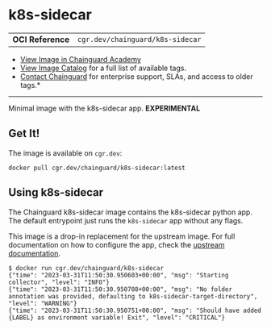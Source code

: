 <!--monopod:start-->
# k8s-sidecar
| | |
| - | - |
| **OCI Reference** | `cgr.dev/chainguard/k8s-sidecar` |


* [View Image in Chainguard Academy](https://edu.chainguard.dev/chainguard/chainguard-images/reference/k8s-sidecar/overview/)
* [View Image Catalog](https://console.enforce.dev/images/catalog) for a full list of available tags.
* [Contact Chainguard](https://www.chainguard.dev/chainguard-images) for enterprise support, SLAs, and access to older tags.*

---
<!--monopod:end-->

<!--overview:start-->
Minimal image with the k8s-sidecar app. **EXPERIMENTAL**
<!--overview:end-->

<!--getting:start-->
## Get It!
The image is available on `cgr.dev`:

```
docker pull cgr.dev/chainguard/k8s-sidecar:latest
```
<!--getting:end-->

<!--body:start-->
## Using k8s-sidecar

The Chainguard k8s-sidecar image contains the k8s-sidecar python app.
The default entrypoint just runs the `k8s-sidecar` app without any flags.

This image is a drop-in replacement for the upstream image.
For full documentation on how to configure the app, check the [upstream documentation](https://github.com/kiwigrid/k8s-sidecar).

```shell
$ docker run cgr.dev/chainguard/k8s-sidecar
{"time": "2023-03-31T11:50:30.950603+00:00", "msg": "Starting collector", "level": "INFO"}
{"time": "2023-03-31T11:50:30.950708+00:00", "msg": "No folder annotation was provided, defaulting to k8s-sidecar-target-directory", "level": "WARNING"}
{"time": "2023-03-31T11:50:30.950751+00:00", "msg": "Should have added {LABEL} as environment variable! Exit", "level": "CRITICAL"}
```
<!--body:end-->
